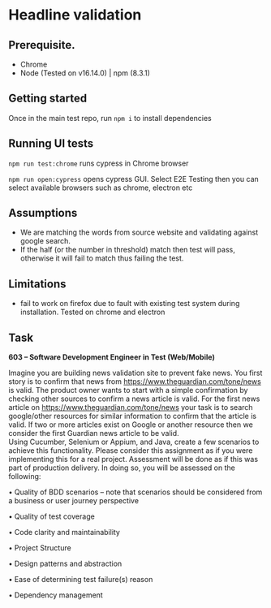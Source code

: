 # Headline validation

## Prerequisite.
- Chrome
- Node (Tested on v16.14.0) | npm (8.3.1)

## Getting started
Once in the main test repo, run `npm i` to install dependencies

## Running UI tests
`npm run test:chrome` runs cypress in Chrome browser

`npm run open:cypress` opens cypress GUI. Select E2E Testing then you can select available browsers such as chrome, electron etc

## Assumptions
- We are matching the words from source website and validating against google search. 
- If the half (or the number in threshold) match then test will pass, otherwise it will fail to match thus failing the test.

## Limitations
- fail to work on firefox due to fault with existing test system during installation. Tested on chrome and electron

## Task
**603 – Software Development Engineer in Test (Web/Mobile)**

Imagine you are building news validation site to prevent fake news. You first story is to confirm that news from https://www.theguardian.com/tone/news is valid. The product owner wants to start with a simple confirmation by checking other sources to confirm a news article is valid. For the first news article on https://www.theguardian.com/tone/news your task is to search google/other resources for similar information to confirm that the article is valid. If two or more articles exist on Google or another resource then we consider the first Guardian news article to be valid.  
Using Cucumber, Selenium or Appium, and Java, create a few scenarios to achieve this functionality.
Please consider this assignment as if you were implementing this for a real project. Assessment will be done as if this was part of production delivery. In doing so, you will be assessed on the following:

•	Quality of BDD scenarios – note that scenarios should be considered from a business or user journey perspective

•	Quality of test coverage

•	Code clarity and maintainability

•	Project Structure

•	Design patterns and abstraction

•	Ease of determining test failure(s) reason

•	Dependency management

